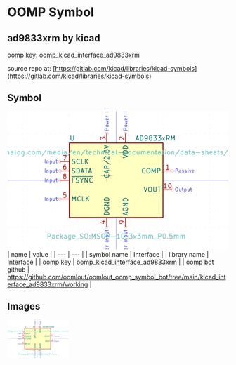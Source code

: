 # OOMP Symbol  
## ad9833xrm  by kicad  
  
oomp key: oomp_kicad_interface_ad9833xrm  
  
source repo at: [https://gitlab.com/kicad/libraries/kicad-symbols](https://gitlab.com/kicad/libraries/kicad-symbols)  
## Symbol  
  
[![working.png](working_600.png)](working.png)  
| name | value | 
| --- | --- | 
| symbol name | Interface | 
| library name | Interface | 
| oomp key | oomp_kicad_interface_ad9833xrm | 
| oomp bot github | https://github.com/oomlout/oomlout_oomp_symbol_bot/tree/main/kicad_interface_ad9833xrm/working | 
## Images  
  
[![working.png](working_140.png)](working.png)  
